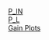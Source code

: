 [P_IN](https://zhaoxin-hu.github.io/ECE265C/HW3/pin.jpg)<br/>
[P_L](https://zhaoxin-hu.github.io/ECE265C/HW3/pl.jpg)<br/>
[Gain Plots](https://zhaoxin-hu.github.io/ECE265C/HW3/avg%20gain.jpg)
